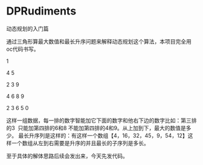 # DPRudiments
动态规划的入门篇

通过三角形算最大数值和最长升序问题来解释动态规划这个算法，本项目完全用oc代码书写。

1

4 5

2 3 9

4 6 8 9

2 3 6 5 0

这样一组数据，每一排的数字智能加它下面的数字和他右下边的数字比如：第三排的3  只能加第四排的6和8 不能加第四排的4和9。从上加到下，最大的数值是多少。
最长升序列是这样的：有这样一个数组【4，16，32，45，9，54，12】这样一个数组从左到右需要是升序的并且最长的子序列是多长。

至于具体的解体思路后续会发出来，今天先发代码。
